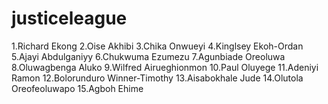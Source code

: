 # justiceleague
1.Richard Ekong
2.Oise Akhibi
3.Chika Onwueyi
4.Kinglsey Ekoh-Ordan
5.Ajayi Abdulganiyy
6.Chukwuma Ezumezu
7.Agunbiade Oreoluwa
8.Oluwagbenga Aluko
9.Wilfred Airueghionmon
10.Paul Oluyege
11.Adeniyi Ramon
12.Bolorunduro Winner-Timothy
13.Aisabokhale Jude
14.Olutola Oreofeoluwapo
15.Agboh Ehime
